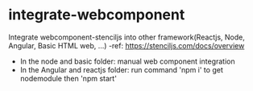 # integrate-webcomponent
Integrate webcomponent-stenciljs into other framework(Reactjs, Node, Angular, Basic HTML web, ...)
-ref: https://stenciljs.com/docs/overview
- In the node and basic folder: manual web component integration
- In the Angular and reactjs folder: run command 'npm i' to get nodemodule then 'npm start'

